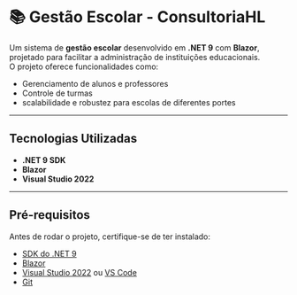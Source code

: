 # 📚 Gestão Escolar - ConsultoriaHL  

Um sistema de **gestão escolar** desenvolvido em **.NET 9** com **Blazor**, projetado para facilitar a administração de instituições educacionais.  
O projeto oferece funcionalidades como:  
- Gerenciamento de alunos e professores
- Controle de turmas
- scalabilidade e robustez para escolas de diferentes portes  

---

## Tecnologias Utilizadas
- **.NET 9 SDK**  
- **Blazor** 
- **Visual Studio 2022**  

---

## Pré-requisitos
Antes de rodar o projeto, certifique-se de ter instalado:
- [SDK do .NET 9](https://dotnet.microsoft.com/download/dotnet/9.0)  
- [Blazor](https://dotnet.microsoft.com/learn/aspnet/blazor-tutorial/intro)  
- [Visual Studio 2022](https://visualstudio.microsoft.com/) ou [VS Code](https://code.visualstudio.com/)  
- [Git](https://git-scm.com/)
